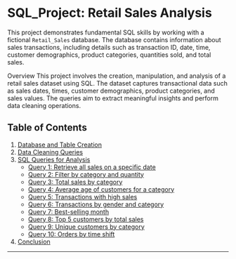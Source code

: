 # SQL_Project: Retail Sales Analysis

This project demonstrates fundamental SQL skills by working with a fictional `Retail_Sales` database. The database contains information about sales transactions, including details such as transaction ID, date, time, customer demographics, product categories, quantities sold, and total sales.

Overview
This project involves the creation, manipulation, and analysis of a retail sales dataset using SQL. The dataset captures transactional data such as sales dates, times, customer demographics, product categories, and sales values. The queries aim to extract meaningful insights and perform data cleaning operations.

## Table of Contents
1. [Database and Table Creation](#database-and-table-creation)
2. [Data Cleaning Queries](#data-cleaning-queries)
3. [SQL Queries for Analysis](#sql-queries-for-analysis)
   - [Query 1: Retrieve all sales on a specific date](#query-1-retrieve-all-sales-on-a-specific-date)
   - [Query 2: Filter by category and quantity](#query-2-filter-by-category-and-quantity)
   - [Query 3: Total sales by category](#query-3-total-sales-by-category)
   - [Query 4: Average age of customers for a category](#query-4-average-age-of-customers-for-a-category)
   - [Query 5: Transactions with high sales](#query-5-transactions-with-high-sales)
   - [Query 6: Transactions by gender and category](#query-6-transactions-by-gender-and-category)
   - [Query 7: Best-selling month](#query-7-best-selling-month)
   - [Query 8: Top 5 customers by total sales](#query-8-top-5-customers-by-total-sales)
   - [Query 9: Unique customers by category](#query-9-unique-customers-by-category)
   - [Query 10: Orders by time shift](#query-10-orders-by-time-shift)
4. [Conclusion](#conclusion)

---
